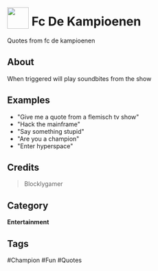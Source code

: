 # <img src="https://raw.githack.com/FortAwesome/Font-Awesome/master/svgs/solid/robot.svg" card_color="#22A7F0" width="50" height="50" style="vertical-align:bottom"/> Fc De Kampioenen
Quotes from fc de kampioenen

## About
When triggered will play soundbites from the show

## Examples
* "Give me a quote from a flemisch tv show"
* "Hack the mainframe"
* "Say something stupid"
* "Are you a champion"
* "Enter hyperspace"

## Credits
>Blocklygamer

## Category
**Entertainment**

## Tags
#Champion
#Fun
#Quotes

